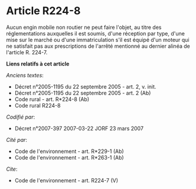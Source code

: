 # Article R224-8

Aucun engin mobile non routier ne peut faire l'objet, au titre des réglementations auxquelles il est soumis, d'une réception
par type, d'une mise sur le marché ou d'une immatriculation s'il est équipé d'un moteur qui ne satisfait pas aux
prescriptions de l'arrêté mentionné au dernier alinéa de l'article R. 224-7.

**Liens relatifs à cet article**

_Anciens textes_:

  - Décret n°2005-1195 du 22 septembre 2005 - art. 2, v. init.
  - Décret n°2005-1195 du 22 septembre 2005 - art. 2 (Ab)
  - Code rural - art. R*224-8 (Ab)
  - Code rural R224-8

_Codifié par_:

  - Décret n°2007-397 2007-03-22 JORF 23 mars 2007

_Cité par_:

  - Code de l'environnement - art. R*229-1 (Ab)
  - Code de l'environnement - art. R*263-1 (Ab)

_Cite_:

  - Code de l'environnement - art. R224-7 (V)
